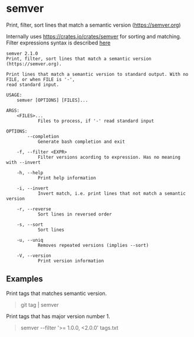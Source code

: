 # semver
Print, filter, sort lines that match a semantic version (https://semver.org)

Internally uses https://crates.io/crates/semver for sorting and matching. Filter expressions syntax is described [here](https://docs.rs/semver/1.0.9/semver/struct.VersionReq.html#syntax)

```
semver 2.1.0
Print, filter, sort lines that match a semantic version (https://semver.org).

Print lines that match a semantic version to standard output. With no FILE, or when FILE is '-',
read standard input.

USAGE:
    semver [OPTIONS] [FILES]...

ARGS:
    <FILES>...
            Files to process, if '-' read standard input

OPTIONS:
        --completion
            Generate bash completion and exit

    -f, --filter <EXPR>
            Filter versions acording to expression. Has no meaning with --invert

    -h, --help
            Print help information

    -i, --invert
            Invert match, i.e. print lines that not match a semantic version

    -r, --reverse
            Sort lines in reversed order

    -s, --sort
            Sort lines

    -u, --uniq
            Removes repeated versions (implies --sort)

    -V, --version
            Print version information
```

## Examples

Print tags that matches semantic version.

> git tag | semver

Print tags that has major version number 1. 

> semver --filter '>= 1.0.0, <2.0.0' tags.txt